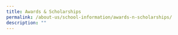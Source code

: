 ```yaml
---
title: Awards & Scholarships
permalink: /about-us/school-information/awards-n-scholarships/
description: ""
---
```




